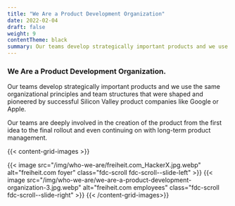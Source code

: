 ```yaml
---
title: "We Are a Product Development Organization"
date: 2022-02-04
draft: false
weight: 9
contentTheme: black
summary: Our teams develop strategically important products and we use the same organizational principles and team structures that were shaped and pioneered by successful Silicon Valley product companies like Google or Apple. Our teams are deeply involved in the creation of the product from the first idea to the final rollout and even continuing on with long-term product management.
---
```


### We Are a Product Development Organization.

Our teams develop strategically important products and we use the same organizational principles and team structures that were shaped and pioneered by successful Silicon Valley product companies like Google or Apple.

Our teams are deeply involved in the creation of the product from the first idea to the final rollout and even continuing on with long-term product management.

{{< content-grid-images >}}
  <!-- <div class="fdc-scroll fdc-scroll--slide-left">
    {{< youtube DMNt1re-kRY >}}
  </div> -->
  <!-- {{< image src="/img/who-we-are/we-are-a-product-development-organization-2.jpg.webp" alt="freiheit.com foyer" class="fdc-scroll fdc-scroll--slide-right" >}} -->
  {{< image src="/img/who-we-are/freiheit.com_HackerX.jpg.webp" alt="freiheit.com foyer" class="fdc-scroll fdc-scroll--slide-left" >}}
  {{< image src="/img/who-we-are/we-are-a-product-development-organization-3.jpg.webp" alt="freiheit.com employees" class="fdc-scroll  fdc-scroll--slide-right" >}}
{{< /content-grid-images>}}
